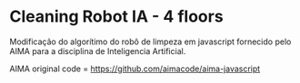 # Cleaning Robot IA - 4 floors

Modificação do algorítimo do robô de limpeza em javascript fornecido pelo AIMA para a disciplina de Inteligencia Artificial.


AIMA original code = https://github.com/aimacode/aima-javascript
